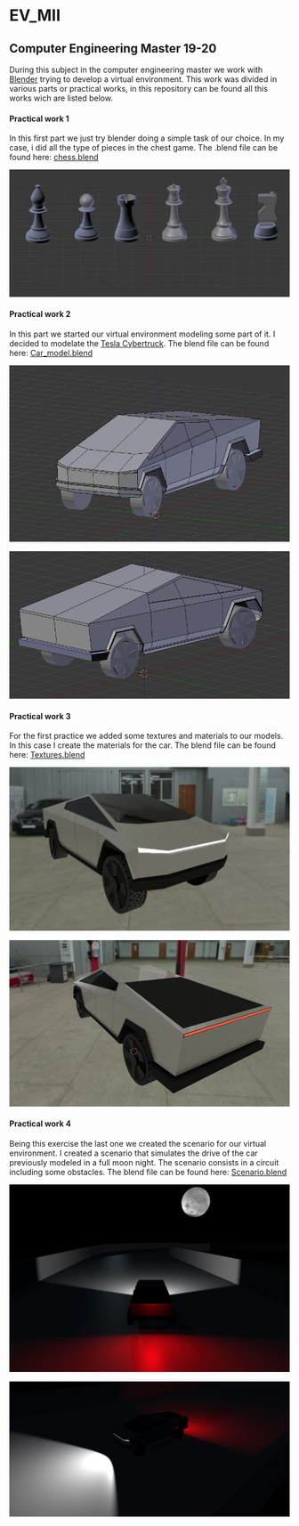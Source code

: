# EV_MII

## Computer Engineering Master 19-20

During this subject in the computer engineering master we work with [Blender](https://www.blender.org/) trying to develop a virtual environment. This work was divided in various parts or practical works, in this repository can be found all this works wich are listed below.

#### Practical work 1
In this first part we just try blender doing a simple task of our choice. In my case, i did all the type of pieces in the chest game. The .blend file can be found here: [chess.blend](./Practice_1/chess.blend)

![Chess](./img/chess.jpg)

#### Practical work 2
In this part we started our virtual environment modeling some part of it. I decided to modelate the [Tesla Cybertruck](https://www.tesla.com/es_es/cybertruck). The blend file can be found here: [Car_model.blend](./Practice_2/Car_model.blend)

![Car_1](./img/car_1.jpg)

![Car_2](./img/car_2.jpg)

#### Practical work 3
For the first practice we added some textures and materials to our models. In this case I create the materials for the car. The blend file can be found here: [Textures.blend](./Practice_3/Textures.blend)

![Textures_1](./img/textures_1.jpg)

![Textures_2](./img/textures_2.jpg)

#### Practical work 4
Being this exercise the last one we created the scenario for our virtual environment. I created a scenario that simulates the drive of the car previously modeled in a full moon night. The scenario consists in a circuit including some obstacles. The blend file can be found here: [Scenario.blend](./Practice_4/Scenario.blend)

![Scenario_1](./img/Scenario_1.jpg)

![Scenario_2](./img/Scenario_2.jpg)
